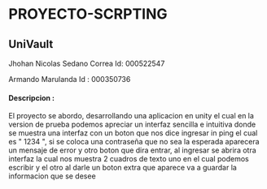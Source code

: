 # PROYECTO-SCRPTING
## UniVault 



Jhohan Nicolas Sedano Correa Id: 000522547



Armando Marulanda Id : 000350736



#### Descripcion : 


El proyecto se abordo, desarrollando una aplicacion en unity el cual en la version de prueba podemos apreciar un interfaz sencilla e intuitiva donde se muestra una interfaz con un boton que nos dice ingresar in ping el cual es " 1234 ", si se coloca una contraseña que no sea la esperada aparecera un mensaje de error y otro boton que dira entrar, al ingresar se abrira otra interfaz la cual nos muestra 2 cuadros de texto uno en el cual podemos escribir y el otro al darle un boton extra  que aparece va a guardar la informacion que se desee 

